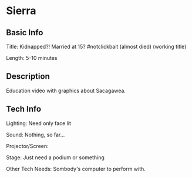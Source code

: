 # Sierra


## Basic Info

Title: Kidnapped?! Married at 15? #notclickbait (almost died) (working title)

Length: 5-10 minutes


## Description

Education video with graphics about Sacagawea. 

## Tech Info

Lighting: Need only face lit

Sound: Nothing, so far...

Projector/Screen: 

Stage: Just need a podium or something

Other Tech Needs: Sombody's computer to perform with. 
